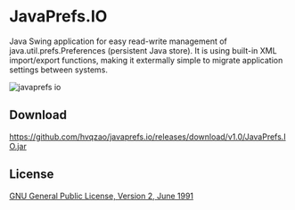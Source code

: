 # JavaPrefs.IO

Java Swing application for easy read-write management of java.util.prefs.Preferences (persistent Java store).
It is using built-in XML import/export functions, making it extermally simple to migrate application settings between systems.

![javaprefs io](https://cloud.githubusercontent.com/assets/4956006/10551909/3fada36e-7450-11e5-9343-ff17f5142ace.png)

## Download

https://github.com/hvqzao/javaprefs.io/releases/download/v1.0/JavaPrefs.IO.jar

## License

[GNU General Public License, Version 2, June 1991](http://www.gnu.org/licenses/gpl-2.0-standalone.html)